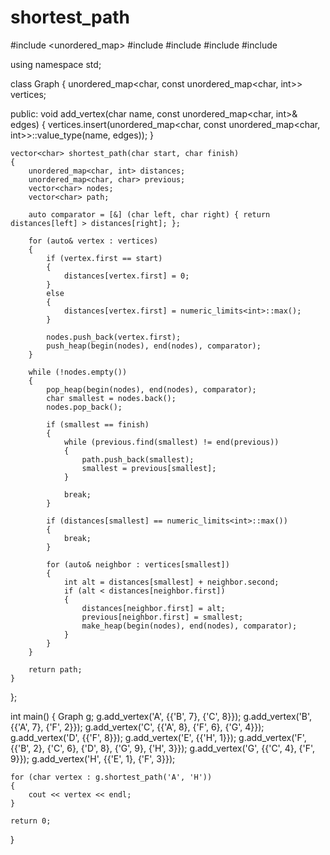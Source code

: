 # shortest_path
#include <unordered_map>
#include <vector>
#include <limits>
#include <algorithm>
#include <iostream>

using namespace std;

class Graph
{
    unordered_map<char, const unordered_map<char, int>> vertices;
    
public:
    void add_vertex(char name, const unordered_map<char, int>& edges)
    {
        vertices.insert(unordered_map<char, const unordered_map<char, int>>::value_type(name, edges));
    }
    
    vector<char> shortest_path(char start, char finish)
    {
        unordered_map<char, int> distances;
        unordered_map<char, char> previous;
        vector<char> nodes;
        vector<char> path;
        
        auto comparator = [&] (char left, char right) { return distances[left] > distances[right]; };

        for (auto& vertex : vertices)
        {
            if (vertex.first == start)
            {
                distances[vertex.first] = 0;
            }
            else
            {
                distances[vertex.first] = numeric_limits<int>::max();
            }
            
            nodes.push_back(vertex.first);
            push_heap(begin(nodes), end(nodes), comparator);
        }
        
        while (!nodes.empty())
        {
            pop_heap(begin(nodes), end(nodes), comparator);
            char smallest = nodes.back();
            nodes.pop_back();
            
            if (smallest == finish)
            {
                while (previous.find(smallest) != end(previous))
                {
                    path.push_back(smallest);
                    smallest = previous[smallest];
                }
                
                break;
            }
            
            if (distances[smallest] == numeric_limits<int>::max())
            {
                break;
            }
            
            for (auto& neighbor : vertices[smallest])
            {
                int alt = distances[smallest] + neighbor.second;
                if (alt < distances[neighbor.first])
                {
                    distances[neighbor.first] = alt;
                    previous[neighbor.first] = smallest;
                    make_heap(begin(nodes), end(nodes), comparator);
                }
            }
        }
        
        return path;
    }
};

int main()
{
    Graph g;
    g.add_vertex('A', {{'B', 7}, {'C', 8}});
    g.add_vertex('B', {{'A', 7}, {'F', 2}});
    g.add_vertex('C', {{'A', 8}, {'F', 6}, {'G', 4}});
    g.add_vertex('D', {{'F', 8}});
    g.add_vertex('E', {{'H', 1}});
    g.add_vertex('F', {{'B', 2}, {'C', 6}, {'D', 8}, {'G', 9}, {'H', 3}});
    g.add_vertex('G', {{'C', 4}, {'F', 9}});
    g.add_vertex('H', {{'E', 1}, {'F', 3}});
    
    for (char vertex : g.shortest_path('A', 'H'))
    {
        cout << vertex << endl;
    }
    
    return 0;
}
